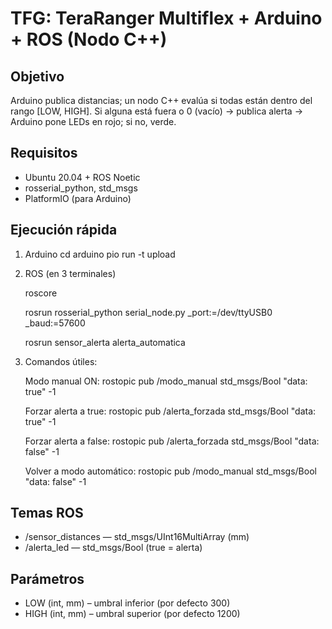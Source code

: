 # TFG: TeraRanger Multiflex + Arduino + ROS (Nodo C++)

## Objetivo
Arduino publica distancias; un nodo C++ evalúa si todas están dentro del rango [LOW, HIGH]. 
Si alguna está fuera o 0 (vacío) → publica alerta → Arduino pone LEDs en rojo; si no, verde.

## Requisitos
- Ubuntu 20.04 + ROS Noetic
- rosserial_python, std_msgs
- PlatformIO (para Arduino)

## Ejecución rápida
1) Arduino
   cd arduino
   pio run -t upload

2) ROS (en 3 terminales)

   roscore
   
   rosrun rosserial_python serial_node.py _port:=/dev/ttyUSB0 _baud:=57600
   
   rosrun sensor_alerta alerta_automatica

3) Comandos útiles:
   
   Modo manual ON: rostopic pub /modo_manual std_msgs/Bool "data: true" -1

   Forzar alerta a true: rostopic pub /alerta_forzada std_msgs/Bool "data: true" -1

   Forzar alerta a false: rostopic pub /alerta_forzada std_msgs/Bool "data: false" -1

   Volver a modo automático: rostopic pub /modo_manual std_msgs/Bool "data: false" -1

## Temas ROS
- /sensor_distances — std_msgs/UInt16MultiArray (mm)
- /alerta_led — std_msgs/Bool (true = alerta)

## Parámetros
- LOW (int, mm)  – umbral inferior (por defecto 300)
- HIGH (int, mm) – umbral superior (por defecto 1200)


